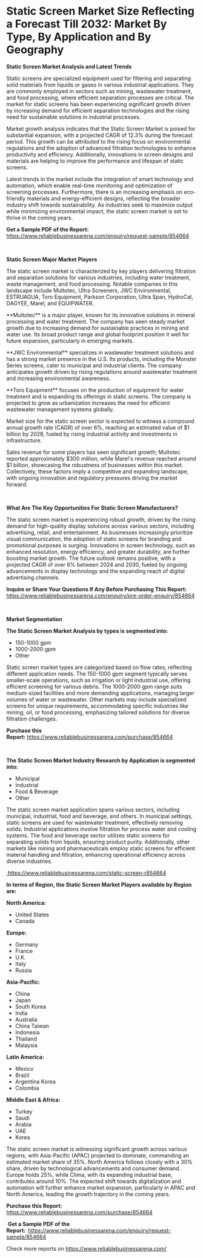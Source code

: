 <p><h1>Static Screen Market Size Reflecting a Forecast Till 2032: Market By Type, By Application and By Geography</h1></p><p><strong>Static Screen Market Analysis and Latest Trends</strong></p>
<p><p>Static screens are specialized equipment used for filtering and separating solid materials from liquids or gases in various industrial applications. They are commonly employed in sectors such as mining, wastewater treatment, and food processing, where efficient separation processes are critical. The market for static screens has been experiencing significant growth driven by increasing demand for efficient separation technologies and the rising need for sustainable solutions in industrial processes.</p><p>Market growth analysis indicates that the Static Screen Market is poised for substantial expansion, with a projected CAGR of 12.3% during the forecast period. This growth can be attributed to the rising focus on environmental regulations and the adoption of advanced filtration technologies to enhance productivity and efficiency. Additionally, innovations in screen designs and materials are helping to improve the performance and lifespan of static screens.</p><p>Latest trends in the market include the integration of smart technology and automation, which enable real-time monitoring and optimization of screening processes. Furthermore, there is an increasing emphasis on eco-friendly materials and energy-efficient designs, reflecting the broader industry shift towards sustainability. As industries seek to maximize output while minimizing environmental impact, the static screen market is set to thrive in the coming years.</p></p>
<p><strong>Get a Sample PDF of the Report:&nbsp;</strong> <a href="https://www.reliablebusinessarena.com/enquiry/request-sample/854664?utm_campaign=2566&utm_medium=2&utm_source=Github&utm_content=ia&utm_term=10042025&utm_id=static-screen">https://www.reliablebusinessarena.com/enquiry/request-sample/854664</a></p>
<p>&nbsp;</p>
<p><strong>Static Screen Major Market Players</strong></p>
<p><p>The static screen market is characterized by key players delivering filtration and separation solutions for various industries, including water treatment, waste management, and food processing. Notable companies in this landscape include Multotec, Ultra Screeners, JWC Environmental, ESTRUAGUA, Toro Equipment, Parkson Corporation, Ultra Span, HydroCal, DAGYEE, Marel, and EQUIPWATER.</p><p>**Multotec** is a major player, known for its innovative solutions in mineral processing and water treatment. The company has seen steady market growth due to increasing demand for sustainable practices in mining and water use. Its broad product range and global footprint position it well for future expansion, particularly in emerging markets.</p><p>**JWC Environmental** specializes in wastewater treatment solutions and has a strong market presence in the U.S. Its products, including the Monster Series screens, cater to municipal and industrial clients. The company anticipates growth driven by rising regulations around wastewater treatment and increasing environmental awareness.</p><p>**Toro Equipment** focuses on the production of equipment for water treatment and is expanding its offerings in static screens. The company is projected to grow as urbanization increases the need for efficient wastewater management systems globally.</p><p>Market size for the static screen sector is expected to witness a compound annual growth rate (CAGR) of over 6%, reaching an estimated value of $1 billion by 2028, fueled by rising industrial activity and investments in infrastructure.</p><p>Sales revenue for some players has seen significant growth; Multotec reported approximately $300 million, while Marel's revenue reached around $1 billion, showcasing the robustness of businesses within this market. Collectively, these factors imply a competitive and expanding landscape, with ongoing innovation and regulatory pressures driving the market forward.</p></p>
<p>&nbsp;</p>
<p><strong>What Are The Key Opportunities For Static Screen Manufacturers?</strong></p>
<p><p>The static screen market is experiencing robust growth, driven by the rising demand for high-quality display solutions across various sectors, including advertising, retail, and entertainment. As businesses increasingly prioritize visual communication, the adoption of static screens for branding and promotional purposes is surging. Innovations in screen technology, such as enhanced resolution, energy efficiency, and greater durability, are further boosting market growth. The future outlook remains positive, with a projected CAGR of over 6% between 2024 and 2030, fueled by ongoing advancements in display technology and the expanding reach of digital advertising channels.</p></p>
<p><strong>Inquire or Share Your Questions If Any Before Purchasing This Report:</strong> <a href="https://www.reliablebusinessarena.com/enquiry/pre-order-enquiry/854664?utm_campaign=2566&utm_medium=2&utm_source=Github&utm_content=ia&utm_term=10042025&utm_id=static-screen">https://www.reliablebusinessarena.com/enquiry/pre-order-enquiry/854664</a></p>
<p>&nbsp;</p>
<p><strong>Market Segmentation</strong></p>
<p><strong>The Static Screen Market Analysis by types is segmented into:</strong></p>
<p><ul><li>150-1000 gpm</li><li>1000-2000 gpm</li><li>Other</li></ul></p>
<p><p>Static screen market types are categorized based on flow rates, reflecting different application needs. The 150-1000 gpm segment typically serves smaller-scale operations, such as irrigation or light industrial use, offering efficient screening for various debris. The 1000-2000 gpm range suits medium-sized facilities and more demanding applications, managing larger volumes of water or wastewater. Other markets may include specialized screens for unique requirements, accommodating specific industries like mining, oil, or food processing, emphasizing tailored solutions for diverse filtration challenges.</p></p>
<p><strong>Purchase this Report:&nbsp;</strong><a href="https://www.reliablebusinessarena.com/purchase/854664?utm_campaign=2566&utm_medium=2&utm_source=Github&utm_content=ia&utm_term=10042025&utm_id=static-screen">https://www.reliablebusinessarena.com/purchase/854664</a></p>
<p>&nbsp;</p>
<p><strong>The Static Screen Market Industry Research by Application is segmented into:</strong></p>
<p><ul><li>Municipal</li><li>Industrial</li><li>Food & Beverage</li><li>Other</li></ul></p>
<p><p>The static screen market application spans various sectors, including municipal, industrial, food and beverage, and others. In municipal settings, static screens are used for wastewater treatment, effectively removing solids. Industrial applications involve filtration for process water and cooling systems. The food and beverage sector utilizes static screens for separating solids from liquids, ensuring product purity. Additionally, other markets like mining and pharmaceuticals employ static screens for efficient material handling and filtration, enhancing operational efficiency across diverse industries.</p></p>
<p><a href="https://www.reliablebusinessarena.com/static-screen-r854664?utm_campaign=2566&utm_medium=2&utm_source=Github&utm_content=ia&utm_term=10042025&utm_id=static-screen">&nbsp;https://www.reliablebusinessarena.com/static-screen-r854664</a></p>
<p><strong>In terms of Region, the Static Screen Market Players available by Region are:</strong></p>
<p>
    <p> <strong> North America: </strong>
        <ul>
            <li>United States</li>
            <li>Canada</li>
        </ul>
        </p> 
    <p> <strong> Europe: </strong>
        <ul>
            <li>Germany</li>
            <li>France</li>
            <li>U.K.</li>
            <li>Italy</li>
            <li>Russia</li>
        </ul>
        </p> 
    <p> <strong> Asia-Pacific: </strong>
        <ul>
            <li>China</li>
            <li>Japan</li>
            <li>South Korea</li>
            <li>India</li>
            <li>Australia</li>
            <li>China Taiwan</li>
            <li>Indonesia</li>
            <li>Thailand</li>
            <li>Malaysia</li>
        </ul>
        </p> 
    <p> <strong> Latin America: </strong>
        <ul>
            <li>Mexico</li>
            <li>Brazil</li>
            <li>Argentina Korea</li>
            <li>Colombia</li>
        </ul>
        </p> 
    <p> <strong> Middle East & Africa: </strong>
        <ul>
            <li>Turkey</li>
            <li>Saudi</li>
            <li>Arabia</li>
            <li>UAE</li>
            <li>Korea</li>
        </ul>
    </p>
    </p>
<p><p>The static screen market is witnessing significant growth across various regions, with Asia-Pacific (APAC) projected to dominate, commanding an estimated market share of 35%. North America follows closely with a 30% share, driven by technological advancements and consumer demand. Europe holds 25%, while China, with its expanding industrial base, contributes around 10%. The expected shift towards digitalization and automation will further enhance market expansion, particularly in APAC and North America, leading the growth trajectory in the coming years.</p></p>
<p><strong>Purchase this Report: </strong><a href="https://www.reliablebusinessarena.com/purchase/854664?utm_campaign=2566&utm_medium=2&utm_source=Github&utm_content=ia&utm_term=10042025&utm_id=static-screen">https://www.reliablebusinessarena.com/purchase/854664</a></p>
<p>&nbsp;<strong>Get a Sample PDF of the Report:&nbsp;&nbsp;</strong><a href="https://www.reliablebusinessarena.com/enquiry/request-sample/854664?utm_campaign=2566&utm_medium=2&utm_source=Github&utm_content=ia&utm_term=10042025&utm_id=static-screen">https://www.reliablebusinessarena.com/enquiry/request-sample/854664</a></p>
<p><strong></strong></p>
<p>Check more reports on <a href="https://www.reliablebusinessarena.com/?utm_campaign=2566&utm_medium=2&utm_source=Github&utm_content=ia&utm_term=10042025&utm_id=static-screen">https://www.reliablebusinessarena.com/</a></p>